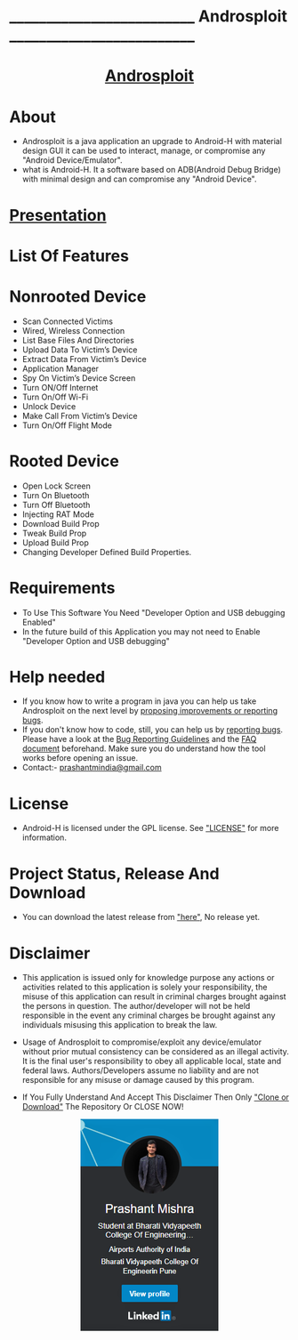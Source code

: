 # _________________________ Androsploit _________________________

#  <center><a href="https://github.com/prashantmi/Androsploit">Androsploit</a>


# About
* Androsploit is a java application an upgrade to Android-H with material design GUI it can be used to interact, manage, or compromise any "Android Device/Emulator".
* what is Android-H. It a software based on ADB(Android Debug Bridge) with minimal design and can compromise any "Android Device".

# <a href="https://docs.google.com/uc?export=&id=0B37RToy0GZgUeUNaUzdBekw0Mjg">Presentation</a>

# List Of Features
# Nonrooted Device
* Scan Connected Victims
* Wired, Wireless Connection
* List Base Files And Directories
* Upload Data To Victim’s Device
* Extract Data From Victim’s Device
* Application Manager
* Spy On Victim’s Device Screen
* Turn ON/Off Internet
* Turn On/Off Wi-Fi 
* Unlock Device
* Make Call From Victim’s Device
* Turn On/Off Flight Mode

# Rooted Device
* Open Lock Screen
* Turn On Bluetooth
* Turn Off Bluetooth
* Injecting RAT Mode
* Download Build Prop
* Tweak Build Prop
* Upload Build Prop
* Changing Developer Defined Build Properties.

# Requirements
* To Use This Software You Need "Developer Option and USB debugging Enabled"
* In the future build of this Application you may not need to Enable "Developer Option and USB debugging"

# Help needed
* If you know how to write a program in java you can help us take Androsploit on the next level by <a href="https://github.com/prashantmi/Androsploit/issues">proposing improvements or reporting bugs</a>.
* If you don't know how to code, still, you can help us by <a href="https://github.com/prashantmi/Androsploit/issues">reporting bugs</a>. Please have a look at the <a href="https://github.com//prashantmi/Androsploit/wiki/Bug-reporting-guidelines">Bug Reporting Guidelines</a> and the <a href="https://github.com//prashantmi/Androsploit/wiki/Frequently-Asked-Questions-%28FAQ%29">FAQ document</a> beforehand. Make sure you do understand how the tool works before opening an issue.
* Contact:- prashantmindia@gmail.com

# License
* Android-H is licensed under the GPL license. See <a href="https://github.com/prashantmi/Androsploit/blob/master/LICENSE">"LICENSE"</a> for more information.

# Project Status, Release And Download
* You can download the latest release from <a href="https://github.com/prashantmi/Androsploit/releases/latest">"here"</a>, No release yet.

# Disclaimer
* This application is issued only for knowledge purpose any actions or activities related to this application is solely your responsibility, the misuse of this application can result in criminal charges brought against the persons in question. The author/developer will not be held responsible in the event any criminal charges be brought against any individuals misusing this application to break the law.
   
* Usage of Androsploit to compromise/exploit any device/emulator without prior mutual consistency can be considered as an illegal activity. It is the final user's responsibility to obey all applicable local, state and federal laws. Authors/Developers assume no liability and are not responsible for any misuse or damage caused by this program.
   
* If You Fully Understand And Accept This Disclaimer Then Only <a href="https://codeload.github.com/prashantmi/Androsploit/zip/master">"Clone or Download"<a/> The Repository Or CLOSE NOW!


<center><a href="https://www.linkedin.com/in/prashantmi/" align="center"><img src="linkedin.png" /></a></center>
